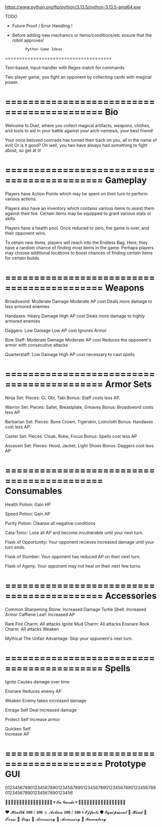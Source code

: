 
https://www.python.org/ftp/python/3.13.5/python-3.13.5-amd64.exe

TODO
- Future Proof / Error Handling !
- Before adding new mechanics or items/conditions/etc ensure that the robot approves!



            Python Game Ideas
======================================

Text-based; Input-handler with Regex match for commands

Two player game, you fight an opponent by collecting cards with magical power.

===========================================
                   Bio
===========================================

Welcome to Duel, where you collect magical artifacts, weapons, clothes, and tools to aid in your battle against your arch-nemesis, your best friend!

Your once beloved comrade has turned their back on you, all in the name of evil! Or is it good? Oh well, you two have always had something to fight about, so get at it!

===========================================
                Gameplay                 
===========================================

Players have Action Points which may be spent on their turn to perform various actions.

Players also have an inventory which contains various items to assist them against their foe. Certain items may be equipped to grant various stats or skills.

Players have a health pool. Once reduced to zero, the game is over, and their opponent wins.

To obtain new items, players will reach into the Endless Bag. Here, they have a random chance of finding most items in the game. Perhaps players may choose additional locations to boost chances of finding certain items for certain builds.

===========================================
Weapons
===========================================

Broadsword: 
    Moderate Damage
    Moderate AP cost
    Deals more damage to less armored enemies

Handaxes:
    Heavy Damage
    High AP cost
    Deals more damage to highly armored enemies

Daggers:
    Low Damage
    Low AP cost
    Ignores Armor

Bow Staff:
    Moderate Damage
    Moderate AP cost
    Reduces the opponent's armor with consecutive attacks

Quarterstaff:
    Low Damage
    High AP cost
    necessary to cast spells

===========================================
Armor Sets
===========================================

Ninja Set: 
    Pieces: Gi, Obi, Tabi
    Bonus: Staff costs less AP.

Warrior Set: 
    Pieces: Sallet, Breastplate, Greaves
    Bonus: Broadsword costs less AP

Barbarian Set: 
    Pieces: Bone Crown, Tigerskin, Loincloth
    Bonus: Handaxes cost less AP

Caster Set:
    Pieces: Cloak, Robe, Focus
    Bonus: Spells cost less AP

Assassin Set:
    Pieces: Hood, Jacket, Light Shoes
    Bonus: Daggers cost less AP
        
===========================================
Consumables
===========================================

Health Potion: Gain HP

Speed Potion: Gain AP

Purity Potion: Cleanse all negative conditions

Cata-Tonic: Lose all AP and become invulnerable until your next turn.

Flask of Opportunity: Your opponent recieves increased damage until your turn ends.

Flask of Slumber: Your opponent has reduced AP on their next turn.

Flask of Agony: Your opponent may not heal on their next few turns.

===========================================
Accessories
===========================================

Common
    Sharpening Stone: Increased Damage
    Turtle Shell: Increased Armor
    Caffiene Leaf: Increased AP

Rare
    Fire Charm: All attacks Ignite
    Mud Charm: All attacks Ensnare
    Rock Charm: All attacks Weaken

Mythical
    The Unfair Advantage: Skip your opponent's next turn.

===========================================
Spells
===========================================

Ignite
    Causes damage over time

Ensnare
    Reduces enemy AP

Weaken
    Enemy takes increased damage

Enrage Self
    Deal increased damage

Protect Self
    Increase armor

Quicken Self        
    Increase AP
        
        
        
===========================================
             Prototype GUI
===========================================

012345678901234567890123456789012345678901234567890123456789012345678901234567890123456


🔰🔰🔰🔰🔰🔰🔰🔰🔰🔰🔰🔰🔰🔰🔰🔰🔰⚜️𝓔𝓷 𝓖𝓪𝓻𝓭𝓮⚜️🔰🔰🔰🔰🔰🔰🔰🔰🔰🔰🔰🔰🔰🔰🔰🔰🔰

❤️ 𝓗𝓮𝓪𝓵𝓽𝓱 𝟏𝟎𝟎 / 𝟏𝟎𝟎
⚔️ 𝓐𝓬𝓽𝓲𝓸𝓷 𝟏𝟎𝟎 / 𝟏𝟎𝟎
🌀 𝓔𝓯𝓯𝓮𝓬𝓽𝓼
🛡️ 𝓔𝓺𝓾𝓲𝓹𝓶𝓮𝓷𝓽
    👑 𝓗𝓮𝓪𝓭
    🎽 𝓣𝓸𝓻𝓼𝓸
    🦿 𝓛𝓮𝓰𝓼
    💍 𝓐𝓬𝓬𝓮𝓼𝓼𝓸𝓻𝔂
    💍 𝓐𝓬𝓬𝓮𝓼𝓼𝓸𝓻𝔂
👝 𝓘𝓷𝓿𝓮𝓷𝓽𝓸𝓻𝔂



